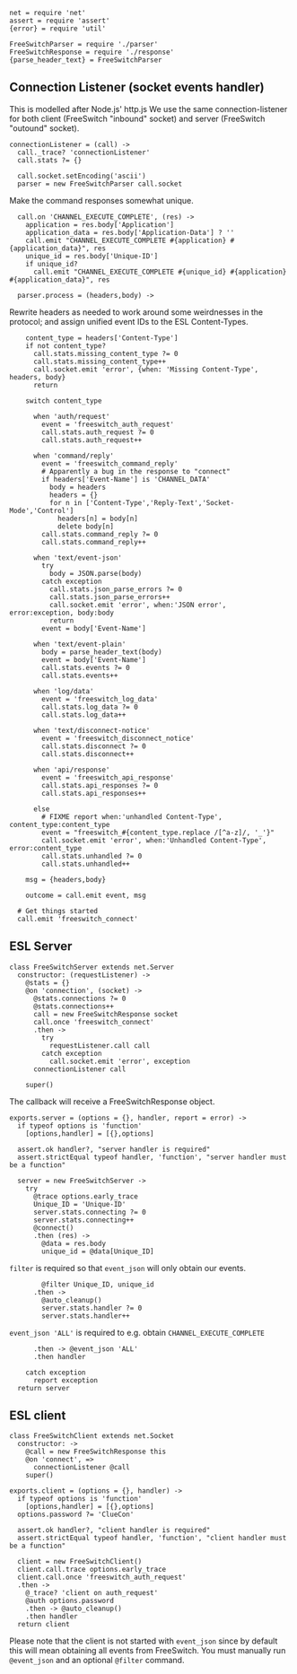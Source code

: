    net = require 'net'
    assert = require 'assert'
    {error} = require 'util'

    FreeSwitchParser = require './parser'
    FreeSwitchResponse = require './response'
    {parse_header_text} = FreeSwitchParser

Connection Listener (socket events handler)
-------------------------------------------

This is modelled after Node.js' http.js
We use the same connection-listener for both client (FreeSwitch "inbound" socket) and server (FreeSwitch "outound" socket).

    connectionListener = (call) ->
      call._trace? 'connectionListener'
      call.stats ?= {}

      call.socket.setEncoding('ascii')
      parser = new FreeSwitchParser call.socket

Make the command responses somewhat unique.

      call.on 'CHANNEL_EXECUTE_COMPLETE', (res) ->
        application = res.body['Application']
        application_data = res.body['Application-Data'] ? ''
        call.emit "CHANNEL_EXECUTE_COMPLETE #{application} #{application_data}", res
        unique_id = res.body['Unique-ID']
        if unique_id?
          call.emit "CHANNEL_EXECUTE_COMPLETE #{unique_id} #{application} #{application_data}", res

      parser.process = (headers,body) ->

Rewrite headers as needed to work around some weirdnesses in the protocol; and assign unified event IDs to the ESL Content-Types.

        content_type = headers['Content-Type']
        if not content_type?
          call.stats.missing_content_type ?= 0
          call.stats.missing_content_type++
          call.socket.emit 'error', {when: 'Missing Content-Type', headers, body}
          return

        switch content_type

          when 'auth/request'
            event = 'freeswitch_auth_request'
            call.stats.auth_request ?= 0
            call.stats.auth_request++

          when 'command/reply'
            event = 'freeswitch_command_reply'
            # Apparently a bug in the response to "connect"
            if headers['Event-Name'] is 'CHANNEL_DATA'
              body = headers
              headers = {}
              for n in ['Content-Type','Reply-Text','Socket-Mode','Control']
                headers[n] = body[n]
                delete body[n]
            call.stats.command_reply ?= 0
            call.stats.command_reply++

          when 'text/event-json'
            try
              body = JSON.parse(body)
            catch exception
              call.stats.json_parse_errors ?= 0
              call.stats.json_parse_errors++
              call.socket.emit 'error', when:'JSON error', error:exception, body:body
              return
            event = body['Event-Name']

          when 'text/event-plain'
            body = parse_header_text(body)
            event = body['Event-Name']
            call.stats.events ?= 0
            call.stats.events++

          when 'log/data'
            event = 'freeswitch_log_data'
            call.stats.log_data ?= 0
            call.stats.log_data++

          when 'text/disconnect-notice'
            event = 'freeswitch_disconnect_notice'
            call.stats.disconnect ?= 0
            call.stats.disconnect++

          when 'api/response'
            event = 'freeswitch_api_response'
            call.stats.api_responses ?= 0
            call.stats.api_responses++

          else
            # FIXME report when:'unhandled Content-Type', content_type:content_type
            event = "freeswitch_#{content_type.replace /[^a-z]/, '_'}"
            call.socket.emit 'error', when:'Unhandled Content-Type', error:content_type
            call.stats.unhandled ?= 0
            call.stats.unhandled++

        msg = {headers,body}

        outcome = call.emit event, msg

      # Get things started
      call.emit 'freeswitch_connect'

ESL Server
----------

    class FreeSwitchServer extends net.Server
      constructor: (requestListener) ->
        @stats = {}
        @on 'connection', (socket) ->
          @stats.connections ?= 0
          @stats.connections++
          call = new FreeSwitchResponse socket
          call.once 'freeswitch_connect'
          .then ->
            try
              requestListener.call call
            catch exception
              call.socket.emit 'error', exception
          connectionListener call

        super()

The callback will receive a FreeSwitchResponse object.

    exports.server = (options = {}, handler, report = error) ->
      if typeof options is 'function'
        [options,handler] = [{},options]

      assert.ok handler?, "server handler is required"
      assert.strictEqual typeof handler, 'function', "server handler must be a function"

      server = new FreeSwitchServer ->
        try
          @trace options.early_trace
          Unique_ID = 'Unique-ID'
          server.stats.connecting ?= 0
          server.stats.connecting++
          @connect()
          .then (res) ->
            @data = res.body
            unique_id = @data[Unique_ID]

`filter` is required so that `event_json` will only obtain our events.

            @filter Unique_ID, unique_id
          .then ->
            @auto_cleanup()
            server.stats.handler ?= 0
            server.stats.handler++

`event_json 'ALL'` is required to e.g. obtain `CHANNEL_EXECUTE_COMPLETE`

          .then -> @event_json 'ALL'
          .then handler

        catch exception
          report exception
      return server

ESL client
----------

    class FreeSwitchClient extends net.Socket
      constructor: ->
        @call = new FreeSwitchResponse this
        @on 'connect', =>
          connectionListener @call
        super()

    exports.client = (options = {}, handler) ->
      if typeof options is 'function'
        [options,handler] = [{},options]
      options.password ?= 'ClueCon'

      assert.ok handler?, "client handler is required"
      assert.strictEqual typeof handler, 'function', "client handler must be a function"

      client = new FreeSwitchClient()
      client.call.trace options.early_trace
      client.call.once 'freeswitch_auth_request'
      .then ->
        @_trace? 'client on auth_request'
        @auth options.password
        .then -> @auto_cleanup()
        .then handler
      return client

Please note that the client is not started with `event_json` since by default this will mean obtaining all events from FreeSwitch.
You must manually run `@event_json` and an optional `@filter` command.
